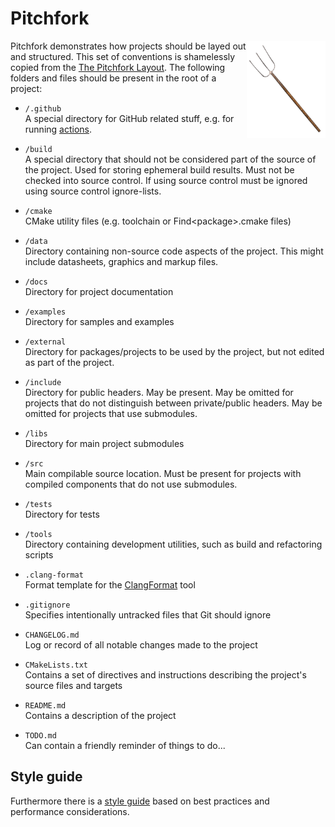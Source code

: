 # Pitchfork

<img src="data/images/pitchfork.png" width="25%" align="right"/>

Pitchfork demonstrates how projects should be layed out and structured. This set of conventions is shamelessly copied from the [The Pitchfork Layout](https://api.csswg.org/bikeshed/?force=1&url=https://raw.githubusercontent.com/vector-of-bool/pitchfork/develop/data/spec.bs). The following folders and files should be present in the root of a project:

- `/.github`  
  A special directory for GitHub related stuff, e.g. for running [actions](https://docs.github.com/en/actions/using-workflows/workflow-syntax-for-github-actions).

- `/build`  
  A special directory that should not be considered part of the source of the project. Used for storing ephemeral build results. Must not be checked into source control. If using source control must be ignored using source control ignore-lists.

- `/cmake`  
  CMake utility files (e.g. toolchain or Find\<package>.cmake files)

- `/data`  
  Directory containing non-source code aspects of the project. This might include datasheets, graphics and markup files.

- `/docs`  
  Directory for project documentation

- `/examples`  
  Directory for samples and examples

- `/external`  
  Directory for packages/projects to be used by the project, but not edited as part of the project.

- `/include`  
  Directory for public headers. May be present. May be omitted for projects that do not distinguish between private/public headers. May be omitted for projects that use submodules.

- `/libs`  
  Directory for main project submodules

- `/src`  
  Main compilable source location. Must be present for projects with compiled components that do not use submodules.

- `/tests`  
  Directory for tests

- `/tools`  
  Directory containing development utilities, such as build and refactoring scripts

- `.clang-format`  
  Format template for the [ClangFormat](https://clang.llvm.org/docs/ClangFormat.html) tool

- `.gitignore`  
  Specifies intentionally untracked files that Git should ignore

- `CHANGELOG.md`  
  Log or record of all notable changes made to the project

- `CMakeLists.txt`  
  Contains a set of directives and instructions describing the project's source files and targets

- `README.md`  
  Contains a description of the project

- `TODO.md`  
  Can contain a friendly reminder of things to do...

## Style guide
Furthermore there is a [style guide](STYLE_GUIDE.md) based on best practices and performance considerations.